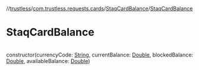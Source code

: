 //[trustless](../../../index.md)/[com.trustless.requests.cards](../index.md)/[StaqCardBalance](index.md)/[StaqCardBalance](-staq-card-balance.md)

# StaqCardBalance

\
constructor(currencyCode: [String](https://kotlinlang.org/api/latest/jvm/stdlib/kotlin/-string/index.html), currentBalance: [Double](https://kotlinlang.org/api/latest/jvm/stdlib/kotlin/-double/index.html), blockedBalance: [Double](https://kotlinlang.org/api/latest/jvm/stdlib/kotlin/-double/index.html), availableBalance: [Double](https://kotlinlang.org/api/latest/jvm/stdlib/kotlin/-double/index.html))
